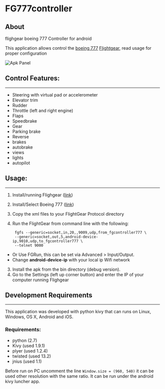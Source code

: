 
# FG777controller


## About
flighgear boeing 777 Controller for android

This application allows control the [boeing 777](http://wiki.flightgear.org/Boeing_777) [Flightgear](http://www.flightgear.org/), read usage for proper configuration


![Apk Panel](https://s31.postimg.org/tess898xn/fg777controller.png)


## Control Features:
-----------------
* Steering with virtual pad or accelerometer
* Elevator trim
* Rudder
* Throttle (left and right engine)
* Flaps
* Speedbrake
* Gear
* Parking brake
* Reverse
* brakes
* autobrake
* views
* lights
* autopilot


## Usage:
------
1. Install/running Flighgear ([link](http://www.flightgear.org))
2. Install/Select Boeing 777 ([link](http://fgfs.goneabitbursar.com/official/777.zip))
1. Copy the xml files to your FlightGear Protocol directory 
2. Run the FlightGear from command line with the following:
        
        fgfs --generic=socket,in,20,,9009,udp,from_fgcontroller777 \
        --generic=socket,out,5,android-device-ip,9010,udp,to_fgcontroller777 \ 
        --telnet 9000

  * Or Use FGRun, this can be set via Advanced > Input/Output.
  * Change **android-device-ip** with your local ip Wifi network

3. Install the apk from the bin directory (debug version).
4. Go to the Settings (left up corner button) and enter the IP of your computer running Flighgear


## Development Requirements
------------------------

This application was developed with python kivy that can runs on Linux, Windows, OS X, Android and iOS.

### Requirements:

* python (2.7)
* Kivy (used 1.9.1)
* plyer (used 1.2.4)
* twisted (used 13.2)
* jnius (used 1.1)


Before run on PC uncomment the line `Window.size = (960, 540)` it can be used other resolution with the same ratio.
It can be run under the android kivy luncher app.
